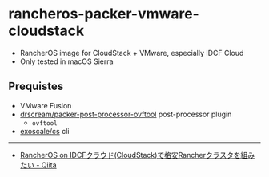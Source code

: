 # rancheros-packer-vmware-cloudstack

- RancherOS image for CloudStack + VMware, especially IDCF Cloud
- Only tested in macOS Sierra

## Prequistes
- VMware Fusion
- [drscream/packer-post-processor-ovftool](https://github.com/drscream/packer-post-processor-ovftool) post-processor plugin
    - `ovftool`
- [exoscale/cs](https://github.com/exoscale/cs) cli

---

- [RancherOS on IDCFクラウド\(CloudStack\)で格安Rancherクラスタを組みたい \- Qiita](http://qiita.com/2k0ri/items/028efaa13f3392414958)

